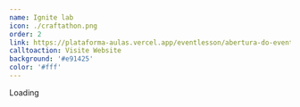 ```yaml
---
name: Ignite lab
icon: ./craftathon.png
order: 2
link: https://plataforma-aulas.vercel.app/eventlesson/abertura-do-evento-ignite-lab
calltoaction: Visite Website
background: '#e91425'
color: '#fff'
---
```


Loading

